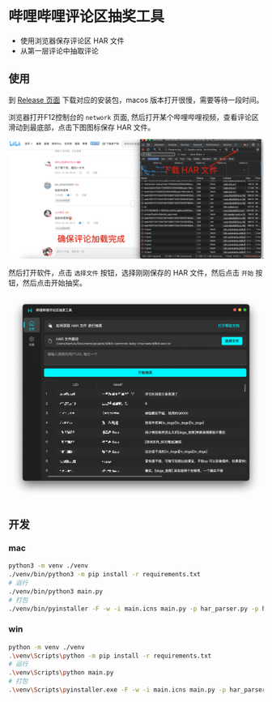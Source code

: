 # 哔哩哔哩评论区抽奖工具

- 使用浏览器保存评论区 HAR 文件
- 从第一层评论中抽取评论

## 使用

到 [Release 页面](releases) 下载对应的安装包，macos 版本打开很慢，需要等待一段时间。

浏览器打开F12控制台的 `network` 页面, 然后打开某个哔哩哔哩视频，查看评论区滑动到最底部，点击下图图标保存 HAR 文件。

![har](assets/har.png)

然后打开软件，点击 `选择文件` 按钮，选择刚刚保存的 HAR 文件，然后点击 `开始` 按钮，然后点击开始抽奖。

![draw](assets//draw.png)

## 开发

### mac

```bash
python3 -m venv ./venv
./venv/bin/python3 -m pip install -r requirements.txt
# 运行
./venv/bin/python3 main.py
# 打包
./venv/bin/pyinstaller -F -w -i main.icns main.py -p har_parser.py -p home_interface.py -p setting_interface.py -n 哔哩哔哩评论区抽奖工具
```

### win

```bash
python -m venv ./venv
.\venv\Scripts\python -m pip install -r requirements.txt
# 运行
.\venv\Scripts\python main.py
# 打包
.\venv\Scripts\pyinstaller.exe -F -w -i main.icns main.py -p har_parser.py -p home_interface.py -p setting_interface.py -n 哔哩哔哩评论区抽奖工具
```
